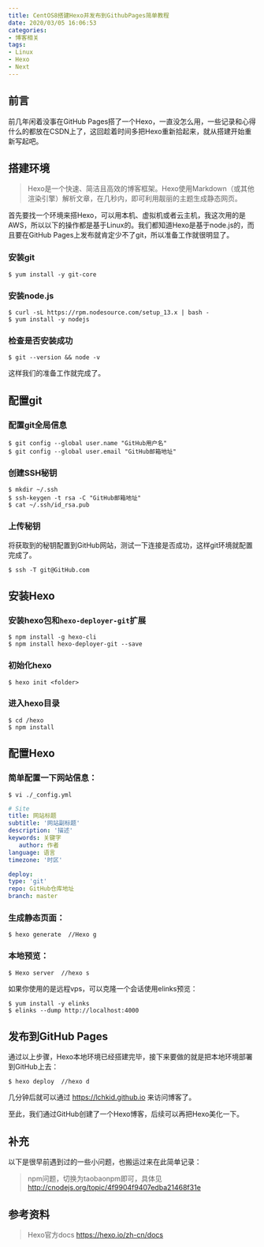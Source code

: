 ```yaml
---
title: CentOS8搭建Hexo并发布到GithubPages简单教程
date: 2020/03/05 16:06:53
categories:
- 博客相关
tags:
- Linux
- Hexo
- Next
---
```


## 前言

前几年闲着没事在GitHub Pages搭了一个Hexo，一直没怎么用，一些记录和心得什么的都放在CSDN上了，这回趁着时间多把Hexo重新拾起来，就从搭建开始重新写起吧。





## 搭建环境

> Hexo是一个快速、简洁且高效的博客框架。Hexo使用Markdown（或其他渲染引擎）解析文章，在几秒内，即可利用靓丽的主题生成静态网页。

首先要找一个环境来搭Hexo，可以用本机、虚拟机或者云主机，我这次用的是AWS，所以以下的操作都是基于Linux的。我们都知道Hexo是基于node.js的，而且要在GitHub Pages上发布就肯定少不了git，所以准备工作就很明显了。

<!-- more -->


### 安装git

```shell
$ yum install -y git-core
```

### 安装node.js

```shell
$ curl -sL https://rpm.nodesource.com/setup_13.x | bash -
$ yum install -y nodejs
```

### 检查是否安装成功

```shell
$ git --version && node -v
```

这样我们的准备工作就完成了。





## 配置git

### 配置git全局信息

```shell
$ git config --global user.name "GitHub用户名"
$ git config --global user.email "GitHub邮箱地址"
```

### 创建SSH秘钥

```shell
$ mkdir ~/.ssh
$ ssh-keygen -t rsa -C "GitHub邮箱地址"
$ cat ~/.ssh/id_rsa.pub
```

### 上传秘钥

将获取到的秘钥配置到GitHub网站，测试一下连接是否成功，这样git环境就配置完成了。

```shell
$ ssh -T git@GitHub.com
```





## 安装Hexo



### 安装hexo包和`hexo-deployer-git`扩展

```shell
$ npm install -g hexo-cli
$ npm install hexo-deployer-git --save
```



### 初始化hexo

```shell
$ hexo init <folder>
```



### 进入hexo目录

```shell
$ cd /hexo
$ npm install
```





## 配置Hexo



### 简单配置一下网站信息：

```shell
$ vi ./_config.yml
```

```yaml
# Site
title: 网站标题
subtitle: '网站副标题'
description: '描述'
keywords: 关键字
   author: 作者
language: 语言
timezone: '时区'

deploy:
type: 'git'
repo: GitHub仓库地址
branch: master
```



### 生成静态页面：

```shell
$ hexo generate  //Hexo g
```



### 本地预览：

```shell
$ Hexo server  //hexo s
```

如果你使用的是远程vps，可以克隆一个会话使用elinks预览：

```shell
$ yum install -y elinks
$ elinks --dump http://localhost:4000
```





## 发布到GitHub Pages

通过以上步骤，Hexo本地环境已经搭建完毕，接下来要做的就是把本地环境部署到GitHub上去：

```shell
$ hexo deploy  //hexo d
```

几分钟后就可以通过 https://lchkid.github.io 来访问博客了。

至此，我们通过GitHub创建了一个Hexo博客，后续可以再把Hexo美化一下。





## 补充

以下是很早前遇到过的一些小问题，也搬运过来在此简单记录：

> npm问题，切换为taobaonpm即可，具体见 http://cnodejs.org/topic/4f9904f9407edba21468f31e





## 参考资料

> Hexo官方docs https://hexo.io/zh-cn/docs
